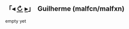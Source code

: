 
## 「◂ [↻](https://github.com/malfcn) [▸](https://github.com/malfcn?tab=repositories)」 󠀮󠀮󠀮 Guilherme (malfcn/malfxn) 

empty yet
